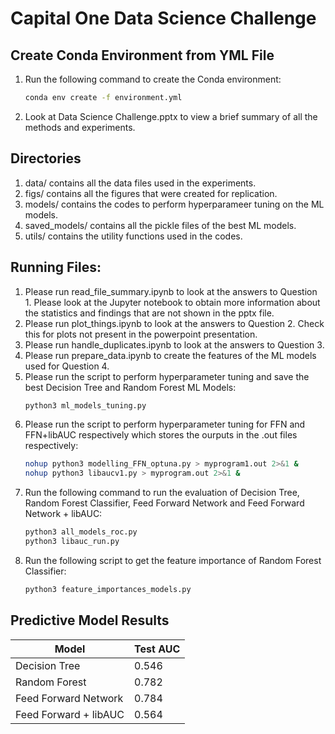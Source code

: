 # Capital One Data Science Challenge
## Create Conda Environment from YML File
1. Run the following command to create the Conda environment:
   ```bash
   conda env create -f environment.yml
2. Look at Data Science Challenge.pptx to view a brief summary of all the methods and experiments.

## Directories
1. data/ contains all the data files used in the experiments.
2. figs/ contains all the figures that were created for replication.
3. models/ contains the codes to perform hyperparameer tuning on the ML models.
4. saved_models/ contains all the pickle files of the best ML models.
5. utils/ contains the utility functions used in the codes.

## Running Files:
1. Please run read_file_summary.ipynb to look at the answers to Question 1. Please look at the Jupyter notebook to obtain more information about the statistics and findings that are not shown in the pptx file.
2. Please run plot_things.ipynb to look at the answers to Question 2. Check this for plots not present in the powerpoint presentation.
3. Please run handle_duplicates.ipynb to look at the answers to Question 3.
4. Please run prepare_data.ipynb to create the features of the ML models used for Question 4.
5. Please run the script to perform hyperparameter tuning and save the best Decision Tree and Random Forest ML Models:
   ```bash
   python3 ml_models_tuning.py
6. Please run the script to perform hyperparameter tuning for FFN and FFN+libAUC respectively which stores the ourputs in the .out files respectively:
   ```bash
   nohup python3 modelling_FFN_optuna.py > myprogram1.out 2>&1 &
   nohup python3 libaucv1.py > myprogram.out 2>&1 &
7. Run the following command to run the evaluation of Decision Tree, Random Forest Classifier, Feed Forward Network and Feed Forward Network + libAUC:
   ```bash
   python3 all_models_roc.py
   python3 libauc_run.py
8. Run the following script to get the feature importance of Random Forest Classifier:
   ```bash
   python3 feature_importances_models.py

## Predictive Model Results

| Model | Test AUC |
|----------|----------|
|   Decision Tree  |   0.546  |
|   Random Forest  |   0.782  |
|   Feed Forward Network  |   0.784  |
|   Feed Forward + libAUC  |   0.564  |
